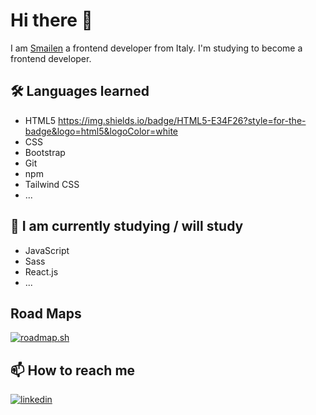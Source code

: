 
# Hi there 👋

I am [Smailen](https://github.com/Smailen5) a frontend developer from Italy. I'm studying to become a frontend developer.
 
## 🛠 Languages ​​learned

- HTML5 https://img.shields.io/badge/HTML5-E34F26?style=for-the-badge&logo=html5&logoColor=white
- CSS
- Bootstrap
- Git
- npm
- Tailwind CSS
- ...
  
## 🧰 I am currently studying / will study

- JavaScript
- Sass
- React.js
- ...

## Road Maps

[![roadmap.sh](https://api.roadmap.sh/v1-badge/wide/6582d2025145316d253219fc?variant=light)](https://roadmap.sh)

## 📫 How to reach me

[![linkedin](https://img.shields.io/badge/linkedin-0A66C2?style=for-the-badge&logo=linkedin&logoColor=white)](https://www.linkedin.com/in/smailen-vargas/)
